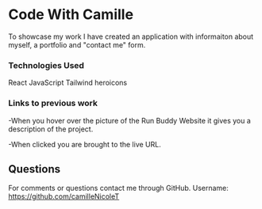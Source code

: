 # Code With Camille

To showcase my work I have created an application with informaiton about myself, a portfolio and "contact me" form. 

### Technologies Used
React
JavaScript
Tailwind
heroicons

### Links to previous work
  -When you hover over the picture of the Run Buddy Website it gives you a description of the project. 
  
  -When clicked you are brought to the live URL.
  

## Questions
For comments or questions contact me through GitHub. Username: https://github.com/camilleNicoleT